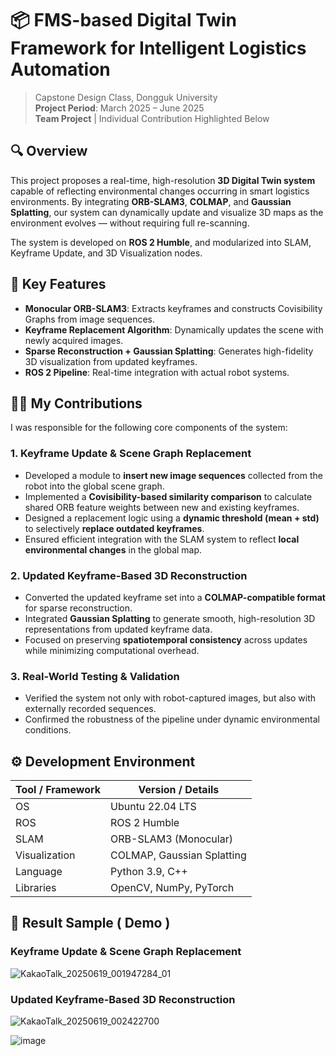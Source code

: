 # 📦 FMS-based Digital Twin Framework for Intelligent Logistics Automation

> Capstone Design Class, Dongguk University  
> **Project Period**: March 2025 – June 2025  
> **Team Project** | Individual Contribution Highlighted Below  

## 🔍 Overview

This project proposes a real-time, high-resolution **3D Digital Twin system** capable of reflecting environmental changes occurring in smart logistics environments. By integrating **ORB-SLAM3**, **COLMAP**, and **Gaussian Splatting**, our system can dynamically update and visualize 3D maps as the environment evolves — without requiring full re-scanning.

The system is developed on **ROS 2 Humble**, and modularized into SLAM, Keyframe Update, and 3D Visualization nodes.

## 🧩 Key Features

- **Monocular ORB-SLAM3**: Extracts keyframes and constructs Covisibility Graphs from image sequences.
- **Keyframe Replacement Algorithm**: Dynamically updates the scene with newly acquired images.
- **Sparse Reconstruction + Gaussian Splatting**: Generates high-fidelity 3D visualization from updated keyframes.
- **ROS 2 Pipeline**: Real-time integration with actual robot systems.

## 🙋‍♂️ My Contributions

I was responsible for the following core components of the system:

### 1. **Keyframe Update & Scene Graph Replacement**
- Developed a module to **insert new image sequences** collected from the robot into the global scene graph.
- Implemented a **Covisibility-based similarity comparison** to calculate shared ORB feature weights between new and existing keyframes.
- Designed a replacement logic using a **dynamic threshold (mean + std)** to selectively **replace outdated keyframes**.
- Ensured efficient integration with the SLAM system to reflect **local environmental changes** in the global map.

### 2. **Updated Keyframe-Based 3D Reconstruction**
- Converted the updated keyframe set into a **COLMAP-compatible format** for sparse reconstruction.
- Integrated **Gaussian Splatting** to generate smooth, high-resolution 3D representations from updated keyframe data.
- Focused on preserving **spatiotemporal consistency** across updates while minimizing computational overhead.

### 3. **Real-World Testing & Validation**
- Verified the system not only with robot-captured images, but also with externally recorded sequences.
- Confirmed the robustness of the pipeline under dynamic environmental conditions.

## ⚙️ Development Environment

| Tool / Framework | Version / Details         |
|------------------|---------------------------|
| OS               | Ubuntu 22.04 LTS          |
| ROS              | ROS 2 Humble              |
| SLAM             | ORB-SLAM3 (Monocular)     |
| Visualization    | COLMAP, Gaussian Splatting|
| Language         | Python 3.9, C++           |
| Libraries        | OpenCV, NumPy, PyTorch    |

## 📸 Result Sample ( Demo )

### Keyframe Update & Scene Graph Replacement
![KakaoTalk_20250619_001947284_01](https://github.com/user-attachments/assets/886f9545-3b92-4af5-8205-81200df3e050)

### Updated Keyframe-Based 3D Reconstruction
![KakaoTalk_20250619_002422700](https://github.com/user-attachments/assets/e27a73c6-0dc6-4a3a-9a4d-b94feb0f6cbe)

![image](https://github.com/user-attachments/assets/aab634d1-c4b7-4de8-b53d-6d81485843a9)


